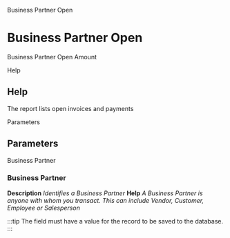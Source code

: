 
Business Partner Open
# Business Partner Open


Business Partner Open Amount

Help
## Help

The report lists open invoices and payments

Parameters
## Parameters


Business Partner
### Business Partner

**Description**
 *Identifies a Business Partner*
**Help**
 *A Business Partner is anyone with whom you transact.  This can include Vendor, Customer, Employee or Salesperson*

:::tip
The field must have a value for the record to be saved to the database.
:::